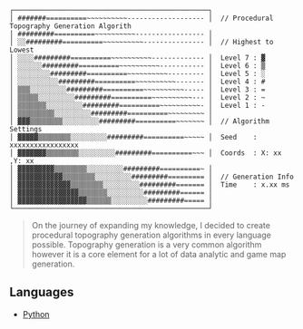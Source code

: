```ascii
┌────────────────────────────────────────────────┐
│ #######==========~~~~~~~~~~------------------- │  // Procedural Topography Generation Algorith
│ #########==========~~~~~~~~~~----------------- │
│ ░░#########==========~~~~~~~~~~--------------- │  // Highest to Lowest
│ ░░░░#########==========~~~~~~~~~~------------- │  Level 7 : ▓
│ ░░░░░░#########==========~~~~~~~~~~----------- │  Level 6 : ▒
│ ░░░░░░░░#########==========~~~~~~~~~~--------- │  Level 5 : ░
│ ░░░░░░░░░░#########==========~~~~~~~~~~------- │  Level 4 : #
│ ▒▒▒░░░░░░░░░#########==========~~~~~~~~~~----- │  Level 3 : =
│ ▒▒▒▒▒░░░░░░░░░#########==========~~~~~~~~~~--- │  Level 2 : ~
│ ▒▒▒▒▒▒▒░░░░░░░░░#########==========~~~~~~~~~~- │  Level 1 : -
│ ▒▒▒▒▒▒▒▒▒░░░░░░░░░#########==========~~~~~~~~~ │
│ ▓▓▓▒▒▒▒▒▒▒▒░░░░░░░░░#########==========~~~~~~~ │  // Algorithm Settings
│ ▓▓▓▓▓▒▒▒▒▒▒▒▒░░░░░░░░░#########==========~~~~~ │  Seed    : xxxxxxxxxxxxxxxxx
│ ▓▓▓▓▓▓▓▒▒▒▒▒▒▒▒░░░░░░░░░#########==========~~~ │  Coords  : X: xx ,Y: xx
│ ▓▓▓▓▓▓▓▓▓▒▒▒▒▒▒▒▒░░░░░░░░░#########==========~ │
│ ▓▓▓▓▓▓▓▓▓▓▓▒▒▒▒▒▒▒▒░░░░░░░░░#########========= │  // Generation Info
│ ▓▓▓▓▓▓▓▓▓▓▓▓▓▒▒▒▒▒▒▒▒░░░░░░░░░#########======= │  Time    : x.xx ms
│ ▓▓▓▓▓▓▓▓▓▓▓▓▓▓▓▒▒▒▒▒▒▒░░░░░░░░░#########====== │
│ ▓▓▓▓▓▓▓▓▓▓▓▓▓▓▓▓▓▒▒▒▒▒▒░░░░░░░░░#########===== │
└────────────────────────────────────────────────┘
```

> On the journey of expanding my knowledge, I decided to create procedural topography generation algorithms in every language possible. Topography generation is a very common algorithm however it is a core element for a lot of data analytic and game map generation.



## Languages
- [Python](https://github.com/NotReeceHarris/TopographyAlgorithms/tree/main/src/Python)

